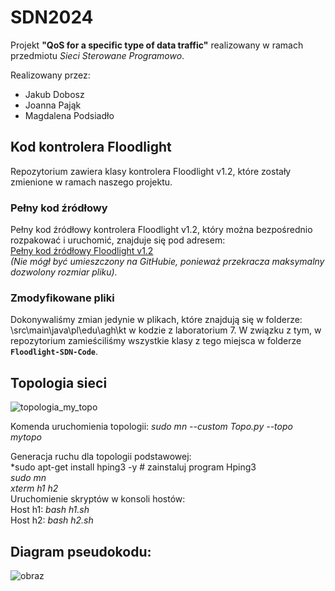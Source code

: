 # SDN2024

Projekt __"QoS for a specific type of data traffic"__ realizowany w ramach przedmiotu _Sieci Sterowane Programowo_.

Realizowany przez:
* Jakub Dobosz
* Joanna Pająk
* Magdalena Podsiadło


## Kod kontrolera Floodlight

Repozytorium zawiera klasy kontrolera Floodlight v1.2, które zostały zmienione w ramach naszego projektu.

### Pełny kod źródłowy
Pełny kod źródłowy kontrolera Floodlight v1.2, który można bezpośrednio rozpakować i uruchomić, znajduje się pod adresem:  
[Pełny kod źródłowy Floodlight v1.2](https://drive.google.com/drive/folders/1qnSGO91XvutRrXoLWzKFYeglNx3ZJCt6?usp=sharing)  
*(Nie mógł być umieszczony na GitHubie, ponieważ przekracza maksymalny dozwolony rozmiar pliku).*

### Zmodyfikowane pliki
Dokonywaliśmy zmian jedynie w plikach, które znajdują się w folderze: \src\main\java\pl\edu\agh\kt w kodzie z laboratorium 7. W związku z tym, w repozytorium zamieściliśmy wszystkie klasy z tego miejsca w folderze **`Floodlight-SDN-Code`**.

## Topologia sieci

![topologia_my_topo](https://github.com/user-attachments/assets/327822bb-de18-4d74-846b-41ffae9960f8)

Komenda uruchomienia topologii:
_sudo mn --custom Topo.py --topo mytopo_


Generacja ruchu dla topologii podstawowej:\
*sudo apt-get install hping3 -y # zainstaluj program Hping3\
*sudo mn*\
*xterm h1 h2*\
Uruchomienie skryptów w konsoli hostów:\
Host h1: *bash h1.sh*\
Host h2: *bash h2.sh*

## Diagram pseudokodu:

![obraz](https://github.com/user-attachments/assets/fb100162-14c6-4c15-a4eb-85d2a875b2d1)



